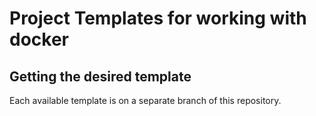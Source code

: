 # Project Templates for working with docker

## Getting the desired template

Each available template is on a separate branch of this repository.
